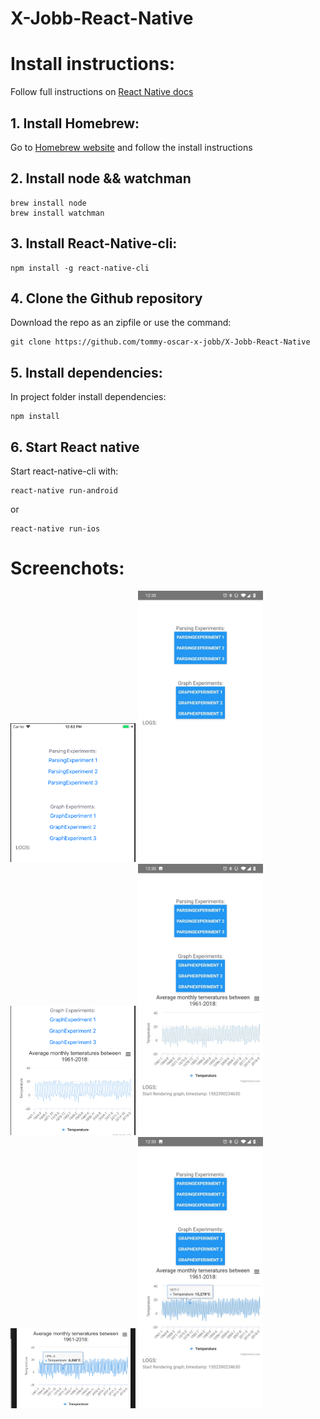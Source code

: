 # X-Jobb-React-Native

# Install instructions:
Follow full instructions on [React Native docs](https://facebook.github.io/react-native/docs/getting-started)

## 1. Install Homebrew:
Go to [Homebrew website](https://brew.sh/) and follow the install instructions

## 2. Install node && watchman
```
brew install node
brew install watchman
```
## 3. Install React-Native-cli:
```
npm install -g react-native-cli
```

## 4. Clone the Github repository
Download the repo as an zipfile or use the command:
```
git clone https://github.com/tommy-oscar-x-jobb/X-Jobb-React-Native
```

## 5. Install dependencies:
In project folder install dependencies:
```
npm install
```

## 6. Start React native
Start react-native-cli with:
```
react-native run-android
```
or
```
react-native run-ios
```

# Screenchots:
<img src="/Screenchots/react1.png" alt="Screenshot" width="200"/>
<img src="/Screenchots/react2.jpg" alt="Screenshot" width="200"/>
<img src="/Screenchots/react3.png" alt="Screenshot" width="200"/>
<img src="/Screenchots/react4.jpg" alt="Screenshot" width="200"/>
<img src="/Screenchots/react5.png" alt="Screenshot" width="200"/>
<img src="/Screenchots/react6.jpg" alt="Screenshot" width="200"/>



